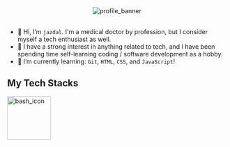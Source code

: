 <div align="center">
  <img src="https://github.com/jazdal/jazdal/assets/110282024/84c7cf67-5e5f-4e01-a5e1-440b4fc74cac" alt="profile_banner">
</div>
<br>

- 👋 Hi, I’m `jazdal`. I'm a medical doctor by profession, but I consider myself a tech enthusiast as well.
- 👀 I have a strong interest in anything related to tech, and I have been spending time self-learning coding / software development as a hobby.
- 🌱 I’m currently learning: `Git`, `HTML`, `CSS`, and `JavaScript`!

## My Tech Stacks

<div align="left">
  <img src="https://github.com/jazdal/jazdal/assets/110282024/54026c32-9e7e-4ccf-8cd8-478ee23c4c72" alt="bash_icon" width="100" height="100">
</div>

<!---
jazdal/jazdal is a ✨ special ✨ repository because its `README.md` (this file) appears on your GitHub profile.
You can click the Preview link to take a look at your changes.
--->
